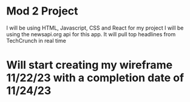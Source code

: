 # Mod 2 Project
I will be using HTML, Javascript, CSS and React for my project
I will be using the newsapi.org api for this app. It will pull top headlines from TechCrunch in real time

# Will start creating my wireframe 11/22/23 with a completion date of 11/24/23

